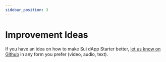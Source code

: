 ```yaml
---
sidebar_position: 3
---
```


# Improvement Ideas

If you have an idea on how to make Sui dApp Starter better, 
[let us know on Github](https://github.com/suiware/sui-dapp-starter/issues/new) in any form you prefer (video, audio, text).
